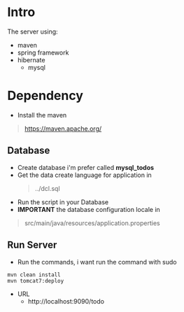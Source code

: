 # Intro
The server using:
- maven
- spring framework
- hibernate
  - mysql

# Dependency
- Install the maven
> https://maven.apache.org/

## Database
- Create database i'm prefer called **mysql_todos**
- Get the data create language for application in
  > ../dcl.sql
- Run the script in your Database
- **IMPORTANT** the database configuration locale in
> src/main/java/resources/application.properties

## Run Server
- Run the commands, i want run the command with sudo
```
mvn clean install
mvn tomcat7:deploy
```
- URL
  - http://localhost:9090/todo
